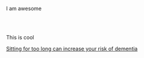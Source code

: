 I am awesome

<br>

<br>

<a>This is cool</a>

<a class="nuEeue hzdq5d ME7ew" target="_blank" href="http://www.dnaindia.com/health/report-sitting-for-too-long-can-increase-your-risk-of-dementia-2604378" jsname="NV4Anc" role="heading" aria-level="2">Sitting for too long can increase your risk of dementia</a>

